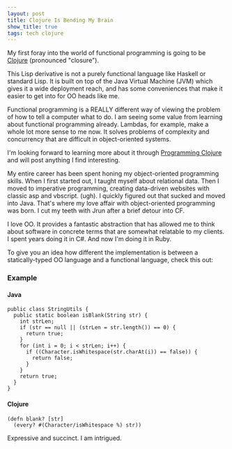 ```yaml
---
layout: post
title: Clojure Is Bending My Brain
show_title: true
tags: tech clojure
---
```


My first foray into the world of functional programming is going to be
[Clojure](http://clojure.org/) (pronounced "closure").

This Lisp derivative is not a purely functional language like Haskell or
standard Lisp.  It is built on top of the Java Virtual Machine (JVM) which
gives it a wide deployment reach, and has some conveniences that make it easier
to get into for OO heads like me.

Functional programming is a REALLY different way of viewing the problem of how
to tell a computer what to do. I am seeing some value from learning about
functional programming already. Lambdas, for example, make a whole lot more
sense to me now. It solves problems of complexity and concurrency that are
difficult in object-oriented systems.

I'm looking forward to learning more about it through
[Programming Clojure](http://www.amazon.com/Programming-Clojure-Stuart-Halloway/dp/1934356867/)
and will post anything I find interesting.

My entire career has been spent honing my object-oriented programming skills.
When I first started out, I taught myself about relational data. Then I moved
to imperative programming, creating data-driven websites with classic asp and
vbscript. (ugh). I quickly figured out that sucked and moved into Java.  That's
where my love affair with object-oriented programming was born.  I cut my teeth
with Jrun after a brief detour into CF.

I love OO. It provides a fantastic abstraction that has allowed me to think
about software in concrete terms that are somewhat relatable to my clients. I
spent years doing it in C#. And now I'm doing it in Ruby.

To give you an idea how different the implementation is between a
statically-typed OO language and a functional language, check this out:

### Example
#### Java
    public class StringUtils {
      public static boolean isBlank(String str) {
        int strLen;
        if (str == null || (strLen = str.length()) == 0) {
          return true;
        }
        for (int i = 0; i < strLen; i++) {
          if ((Character.isWhitespace(str.charAt(i)) == false)) {
            return false;
          }
        }
        return true;
      }
    }

#### Clojure
    (defn blank? [str]
      (every? #(Character/isWhitespace %) str))

Expressive and succinct. I am intrigued.
